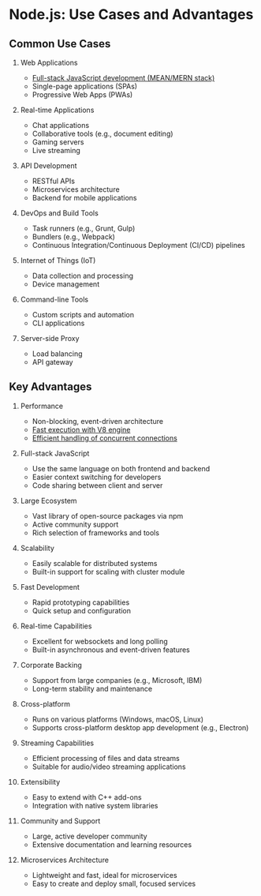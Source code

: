 # Node.js: Use Cases and Advantages

## Common Use Cases

1. Web Applications
   - [Full-stack JavaScript development (MEAN/MERN stack)](https://github.com/longvv/NodeJS-begin-to-advance-in-2-weeks/blob/main/Week-1_Days%201-2/mean-mern-stack-nodejs.md)
   - Single-page applications (SPAs)
   - Progressive Web Apps (PWAs)

2. Real-time Applications
   - Chat applications
   - Collaborative tools (e.g., document editing)
   - Gaming servers
   - Live streaming

3. API Development
   - RESTful APIs
   - Microservices architecture
   - Backend for mobile applications

4. DevOps and Build Tools
   - Task runners (e.g., Grunt, Gulp)
   - Bundlers (e.g., Webpack)
   - Continuous Integration/Continuous Deployment (CI/CD) pipelines

5. Internet of Things (IoT)
   - Data collection and processing
   - Device management

6. Command-line Tools
   - Custom scripts and automation
   - CLI applications

7. Server-side Proxy
   - Load balancing
   - API gateway

## Key Advantages

1. Performance
   - Non-blocking, event-driven architecture
   - [Fast execution with V8 engine](https://github.com/longvv/NodeJS-begin-to-advance-in-2-weeks/blob/main/Week-1_Days%201-2/nodejs-v8-fast-execution.md)
   - [Efficient handling of concurrent connections](https://github.com/longvv/NodeJS-begin-to-advance-in-2-weeks/blob/main/Week-1_Days%201-2/nodejs-concurrent-connections.md)

2. Full-stack JavaScript
   - Use the same language on both frontend and backend
   - Easier context switching for developers
   - Code sharing between client and server

3. Large Ecosystem
   - Vast library of open-source packages via npm
   - Active community support
   - Rich selection of frameworks and tools

4. Scalability
   - Easily scalable for distributed systems
   - Built-in support for scaling with cluster module

5. Fast Development
   - Rapid prototyping capabilities
   - Quick setup and configuration

6. Real-time Capabilities
   - Excellent for websockets and long polling
   - Built-in asynchronous and event-driven features

7. Corporate Backing
   - Support from large companies (e.g., Microsoft, IBM)
   - Long-term stability and maintenance

8. Cross-platform
   - Runs on various platforms (Windows, macOS, Linux)
   - Supports cross-platform desktop app development (e.g., Electron)

9. Streaming Capabilities
   - Efficient processing of files and data streams
   - Suitable for audio/video streaming applications

10. Extensibility
    - Easy to extend with C++ add-ons
    - Integration with native system libraries

11. Community and Support
    - Large, active developer community
    - Extensive documentation and learning resources

12. Microservices Architecture
    - Lightweight and fast, ideal for microservices
    - Easy to create and deploy small, focused services
